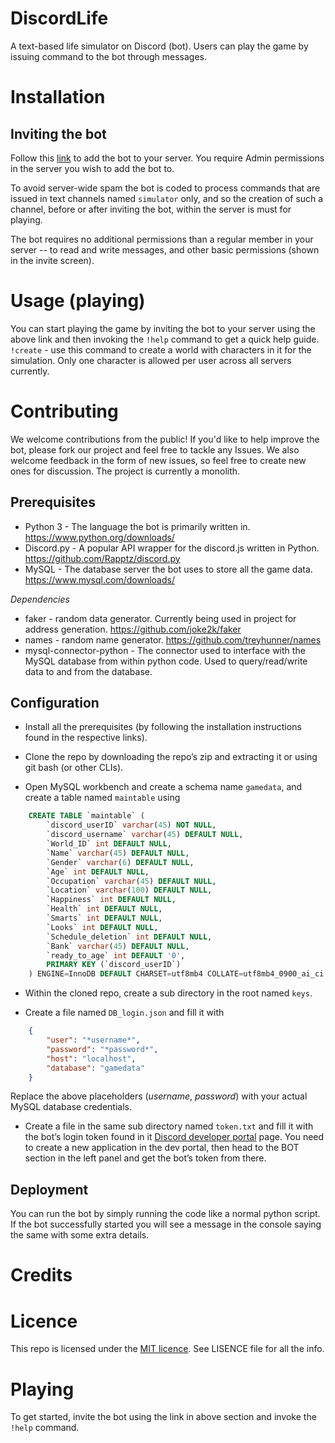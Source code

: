 # DiscordLife
A text-based life simulator on Discord (bot). Users can play the game by issuing command to the bot through messages. 

# Installation
## Inviting the bot
Follow this [link]( https://discordapp.com/api/oauth2/authorize?client_id=686197936538779648&permissions=207872&scope=bot) to add the bot to your server.
You require Admin permissions in the server you wish to add the bot to.

To avoid server-wide spam the bot is coded to process commands that are issued in text channels named `simulator` only, and so the creation of such a channel, before or after inviting the bot, within the server is must for playing. 

The bot requires no additional permissions than a regular member in your server -- to read and write messages, and other basic permissions (shown in the invite screen).

# Usage (playing)
You can start playing the game by inviting the bot to your server using the above link and then invoking the `!help` command to get a quick help guide.
`!create` - use this command to create a world with characters in it for the simulation. Only one character is allowed per user across all servers currently.

# Contributing
We welcome contributions from the public! If you'd like to help improve the bot, please fork our project and feel free to tackle any Issues. We also welcome feedback in the form of new issues, so feel free to create new ones for discussion.
The project is currently a monolith.

## Prerequisites
* Python 3 - The language the bot is primarily written in. https://www.python.org/downloads/
* Discord.py - A popular API wrapper for the discord.js written in Python. https://github.com/Rapptz/discord.py
* MySQL - The database server the bot uses to store all the game data. https://www.mysql.com/downloads/

*Dependencies*
* faker - random data generator. Currently being used in project for address generation. https://github.com/joke2k/faker
* names - random name generator. https://github.com/treyhunner/names
* mysql-connector-python - The connector used to interface with the MySQL database from within python code. Used to query/read/write data to and from the database.

## Configuration

* Install all the prerequisites (by following the installation instructions found in the respective links).

* Clone the repo by downloading the repo’s zip and extracting it or using git bash (or other CLIs).

* Open MySQL workbench and create a schema name `gamedata`, and create a table named `maintable` using
``` SQL
    CREATE TABLE `maintable` (
        `discord_userID` varchar(45) NOT NULL,
        `discord_username` varchar(45) DEFAULT NULL,
        `World_ID` int DEFAULT NULL,
        `Name` varchar(45) DEFAULT NULL,
        `Gender` varchar(6) DEFAULT NULL,
        `Age` int DEFAULT NULL,
        `Occupation` varchar(45) DEFAULT NULL,
        `Location` varchar(100) DEFAULT NULL,
        `Happiness` int DEFAULT NULL,
        `Health` int DEFAULT NULL,
        `Smarts` int DEFAULT NULL,
        `Looks` int DEFAULT NULL,
        `Schedule_deletion` int DEFAULT NULL,
        `Bank` varchar(45) DEFAULT NULL,
        `ready_to_age` int DEFAULT '0',
        PRIMARY KEY (`discord_userID`)
    ) ENGINE=InnoDB DEFAULT CHARSET=utf8mb4 COLLATE=utf8mb4_0900_ai_ci
```
* Within the cloned repo, create a sub directory in the root named `keys`.

* Create a file named `DB_login.json` and fill it with
``` json
    {
        "user": "*username*",
        "password": "*password*",
        "host": "localhost",
        "database": "gamedata"
    }
```
Replace the above placeholders (*username*, *password*) with your actual MySQL database credentials.

* Create a file in the same sub directory named `token.txt` and fill it with the bot’s login token found in it [Discord developer portal](https://discordapp.com/developers/applications) page. You need to create a new application in the dev portal, then head to the BOT section in the left panel and get the bot’s token from there.

## Deployment
You can run the bot by simply running the code like a normal python script. If the bot successfully started you will see a message in the console saying the same with some extra details.

# Credits

# Licence 
This repo is licensed under the [MIT licence](https://mit-license.org/). See LISENCE file for all the info.

# Playing
To get started, invite the bot using the link in above section and invoke the `!help` command.

